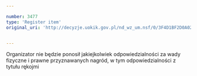```yaml
---

number: 3477
type: 'Register item'
original_uri: 'http://decyzje.uokik.gov.pl/nd_wz_um.nsf/0/3F4D1BF2D0A02FAFC1257A4D003AB55B?OpenDocument'


---
```


Organizator nie będzie ponosił jakiejkolwiek odpowiedzialności za wady fizyczne i prawne przyznawanych nagród, w tym odpowiedzialności z tytułu rękojmi
